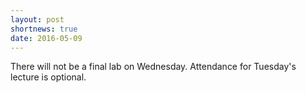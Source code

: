 ```yaml
---
layout: post
shortnews: true
date: 2016-05-09
---
```

There will not be a final lab on Wednesday.
Attendance for Tuesday's lecture is optional.
